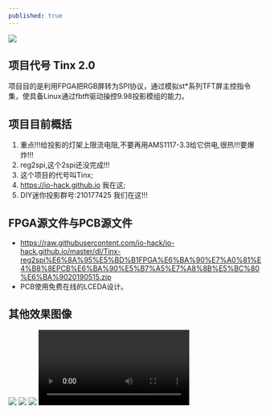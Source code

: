 ```yaml
---
published: true
---
```

![](https://raw.githubusercontent.com/io-hack/io-hack.github.io/master/dl/Tinx-20-4.jpg)

## 项目代号 Tinx 2.0
项目目的是利用FPGA把RGB屏转为SPI协议，通过模拟st*系列TFT屏主控指令集，使具备Linux通过fbtft驱动操控9.98投影模组的能力。

## 项目目前概括
1. 重点!!!给投影的灯架上限流电阻,不要再用AMS1117-3.3给它供电,很热!!!要爆炸!!!
2. reg2spi,这个2spi还没完成!!!
3. 这个项目的代号叫Tinx;
4. https://io-hack.github.io 我在这;
5. DIY迷你投影群号:210177425 我们在这!!!

## FPGA源文件与PCB源文件
- https://raw.githubusercontent.com/io-hack/io-hack.github.io/master/dl/Tinx-reg2spi%E6%8A%95%E5%BD%B1FPGA%E6%BA%90%E7%A0%81%E4%B8%8EPCB%E6%BA%90%E5%B7%A5%E7%A8%8B%E5%BC%80%E6%BA%9020190515.zip
- PCB使用免费在线的LCEDA设计。

## 其他效果图像
![](https://raw.githubusercontent.com/io-hack/io-hack.github.io/master/dl/Tinx-20-0.jpg)
![](https://raw.githubusercontent.com/io-hack/io-hack.github.io/master/dl/Tinx-20-1.jpg)
![](https://raw.githubusercontent.com/io-hack/io-hack.github.io/master/dl/Tinx-20-2.jpg)
![](https://raw.githubusercontent.com/io-hack/io-hack.github.io/master/dl/tinx-20-0.mp4)

